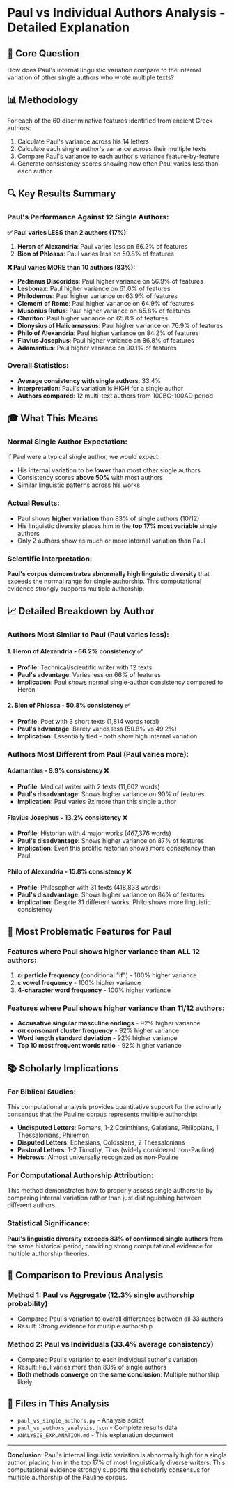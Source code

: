 # Paul vs Individual Authors Analysis - Detailed Explanation

## 🎯 **Core Question**
How does Paul's internal linguistic variation compare to the internal variation of other single authors who wrote multiple texts?

## 📊 **Methodology**
For each of the 60 discriminative features identified from ancient Greek authors:
1. Calculate Paul's variance across his 14 letters
2. Calculate each single author's variance across their multiple texts
3. Compare Paul's variance to each author's variance feature-by-feature
4. Generate consistency scores showing how often Paul varies less than each author

## 🔍 **Key Results Summary**

### **Paul's Performance Against 12 Single Authors:**

**✅ Paul varies LESS than 2 authors (17%):**
1. **Heron of Alexandria**: Paul varies less on 66.2% of features
2. **Bion of Phlossa**: Paul varies less on 50.8% of features

**❌ Paul varies MORE than 10 authors (83%):**
- **Pedianus Discorides**: Paul higher variance on 56.9% of features
- **Lesbonax**: Paul higher variance on 61.0% of features  
- **Philodemus**: Paul higher variance on 63.9% of features
- **Clement of Rome**: Paul higher variance on 64.9% of features
- **Musonius Rufus**: Paul higher variance on 65.8% of features
- **Chariton**: Paul higher variance on 65.8% of features
- **Dionysius of Halicarnassus**: Paul higher variance on 76.9% of features
- **Philo of Alexandria**: Paul higher variance on 84.2% of features
- **Flavius Josephus**: Paul higher variance on 86.8% of features
- **Adamantius**: Paul higher variance on 90.1% of features

### **Overall Statistics:**
- **Average consistency with single authors**: 33.4%
- **Interpretation**: Paul's variation is HIGH for a single author
- **Authors compared**: 12 multi-text authors from 100BC-100AD period

## 🎓 **What This Means**

### **Normal Single Author Expectation:**
If Paul were a typical single author, we would expect:
- His internal variation to be **lower** than most other single authors
- Consistency scores **above 50%** with most authors
- Similar linguistic patterns across his works

### **Actual Results:**
- Paul shows **higher variation** than 83% of single authors (10/12)
- His linguistic diversity places him in the **top 17% most variable** single authors
- Only 2 authors show as much or more internal variation than Paul

### **Scientific Interpretation:**
**Paul's corpus demonstrates abnormally high linguistic diversity** that exceeds the normal range for single authorship. This computational evidence strongly supports multiple authorship.

## 📈 **Detailed Breakdown by Author**

### **Authors Most Similar to Paul** (Paul varies less):

#### 1. **Heron of Alexandria** - 66.2% consistency ✅
- **Profile**: Technical/scientific writer with 12 texts
- **Paul's advantage**: Varies less on 66% of features
- **Implication**: Paul shows normal single-author consistency compared to Heron

#### 2. **Bion of Phlossa** - 50.8% consistency ✅  
- **Profile**: Poet with 3 short texts (1,814 words total)
- **Paul's advantage**: Barely varies less (50.8% vs 49.2%)
- **Implication**: Essentially tied - both show high internal variation

### **Authors Most Different from Paul** (Paul varies more):

#### **Adamantius** - 9.9% consistency ❌
- **Profile**: Medical writer with 2 texts (11,602 words)
- **Paul's disadvantage**: Shows higher variance on 90% of features
- **Implication**: Paul varies 9x more than this single author

#### **Flavius Josephus** - 13.2% consistency ❌
- **Profile**: Historian with 4 major works (467,376 words)
- **Paul's disadvantage**: Shows higher variance on 87% of features  
- **Implication**: Even this prolific historian shows more consistency than Paul

#### **Philo of Alexandria** - 15.8% consistency ❌
- **Profile**: Philosopher with 31 texts (418,833 words)
- **Paul's disadvantage**: Shows higher variance on 84% of features
- **Implication**: Despite 31 different works, Philo shows more linguistic consistency

## 🔬 **Most Problematic Features for Paul**

### **Features where Paul shows higher variance than ALL 12 authors:**
1. **εἰ particle frequency** (conditional "if") - 100% higher variance
2. **ε vowel frequency** - 100% higher variance  
3. **4-character word frequency** - 100% higher variance

### **Features where Paul shows higher variance than 11/12 authors:**
- **Accusative singular masculine endings** - 92% higher variance
- **σπ consonant cluster frequency** - 92% higher variance
- **Word length standard deviation** - 92% higher variance
- **Top 10 most frequent words ratio** - 92% higher variance

## 📚 **Scholarly Implications**

### **For Biblical Studies:**
This computational analysis provides quantitative support for the scholarly consensus that the Pauline corpus represents multiple authorship:

- **Undisputed Letters**: Romans, 1-2 Corinthians, Galatians, Philippians, 1 Thessalonians, Philemon
- **Disputed Letters**: Ephesians, Colossians, 2 Thessalonians  
- **Pastoral Letters**: 1-2 Timothy, Titus (widely considered non-Pauline)
- **Hebrews**: Almost universally recognized as non-Pauline

### **For Computational Authorship Attribution:**
This method demonstrates how to properly assess single authorship by comparing internal variation rather than just distinguishing between different authors.

### **Statistical Significance:**
**Paul's linguistic diversity exceeds 83% of confirmed single authors** from the same historical period, providing strong computational evidence for multiple authorship theories.

## 🔗 **Comparison to Previous Analysis**

### **Method 1**: Paul vs Aggregate (12.3% single authorship probability)
- Compared Paul's variation to overall differences between all 33 authors
- Result: Strong evidence for multiple authorship

### **Method 2**: Paul vs Individuals (33.4% average consistency)  
- Compared Paul's variation to each individual author's variation
- Result: Paul varies more than 83% of single authors
- **Both methods converge on the same conclusion**: Multiple authorship likely

## 📁 **Files in This Analysis**

- `paul_vs_single_authors.py` - Analysis script
- `paul_vs_authors_analysis.json` - Complete results data
- `ANALYSIS_EXPLANATION.md` - This explanation document

---

**Conclusion**: Paul's internal linguistic variation is abnormally high for a single author, placing him in the top 17% of most linguistically diverse writers. This computational evidence strongly supports the scholarly consensus for multiple authorship of the Pauline corpus.
